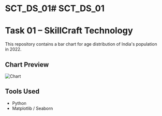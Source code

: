 # SCT_DS_01# SCT_DS_01
# Task 01 – SkillCraft Technology

This repository contains a bar chart for age distribution of India's population in 2022.

## Chart Preview
![Chart](chart.png)  <!-- Use your actual file name here -->

## Tools Used
- Python
- Matplotlib / Seaborn

